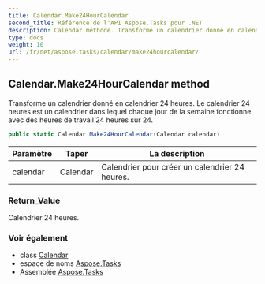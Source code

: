 ```yaml
---
title: Calendar.Make24HourCalendar
second_title: Référence de l'API Aspose.Tasks pour .NET
description: Calendar méthode. Transforme un calendrier donné en calendrier 24 heures. Le calendrier 24 heures est un calendrier dans lequel chaque jour de la semaine fonctionne avec des heures de travail 24 heures sur 24.
type: docs
weight: 10
url: /fr/net/aspose.tasks/calendar/make24hourcalendar/
---
```

## Calendar.Make24HourCalendar method

Transforme un calendrier donné en calendrier 24 heures. Le calendrier 24 heures est un calendrier dans lequel chaque jour de la semaine fonctionne avec des heures de travail 24 heures sur 24.

```csharp
public static Calendar Make24HourCalendar(Calendar calendar)
```

| Paramètre | Taper | La description |
| --- | --- | --- |
| calendar | Calendar | Calendrier pour créer un calendrier 24 heures. |

### Return_Value

Calendrier 24 heures.

### Voir également

* class [Calendar](../)
* espace de noms [Aspose.Tasks](../../calendar/)
* Assemblée [Aspose.Tasks](../../../)


